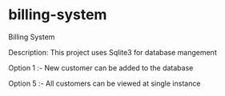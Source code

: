 # billing-system
Billing System 

Description:
This project uses Sqlite3 for database mangement

Option 1 :- New customer can be added to the database

Option 5 :- All customers can be viewed at single instance
